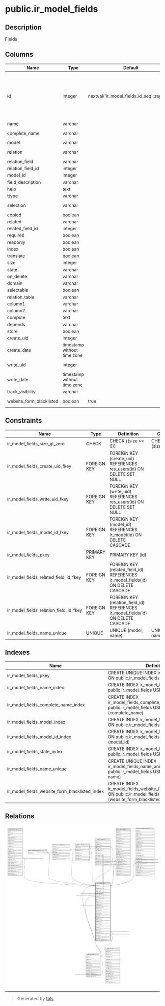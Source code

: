 # public.ir_model_fields

## Description

Fields

## Columns

| Name | Type | Default | Nullable | Children | Parents | Comment |
| ---- | ---- | ------- | -------- | -------- | ------- | ------- |
| id | integer | nextval('ir_model_fields_id_seq'::regclass) | false | [public.ir_act_server](public.ir_act_server.md) [public.ir_model](public.ir_model.md) [public.ir_model_fields](public.ir_model_fields.md) [public.ir_model_fields_group_rel](public.ir_model_fields_group_rel.md) [public.ir_server_object_lines](public.ir_server_object_lines.md) [public.ir_default](public.ir_default.md) [public.ir_property](public.ir_property.md) [public.mail_template](public.mail_template.md) [public.email_template_preview](public.email_template_preview.md) |  |  |
| name | varchar |  | false |  |  | Field Name |
| complete_name | varchar |  | true |  |  | Complete Name |
| model | varchar |  | false |  |  | Object Name |
| relation | varchar |  | true |  |  | Object Relation |
| relation_field | varchar |  | true |  |  | Relation Field |
| relation_field_id | integer |  | true |  | [public.ir_model_fields](public.ir_model_fields.md) | Relation field |
| model_id | integer |  | false |  | [public.ir_model](public.ir_model.md) | Model |
| field_description | varchar |  | false |  |  | Field Label |
| help | text |  | true |  |  | Field Help |
| ttype | varchar |  | false |  |  | Field Type |
| selection | varchar |  | true |  |  | Selection Options |
| copied | boolean |  | true |  |  | Copied |
| related | varchar |  | true |  |  | Related Field |
| related_field_id | integer |  | true |  | [public.ir_model_fields](public.ir_model_fields.md) | Related field |
| required | boolean |  | true |  |  | Required |
| readonly | boolean |  | true |  |  | Readonly |
| index | boolean |  | true |  |  | Indexed |
| translate | boolean |  | true |  |  | Translatable |
| size | integer |  | true |  |  | Size |
| state | varchar |  | false |  |  | Type |
| on_delete | varchar |  | true |  |  | On Delete |
| domain | varchar |  | true |  |  | Domain |
| selectable | boolean |  | true |  |  | Selectable |
| relation_table | varchar |  | true |  |  | Relation Table |
| column1 | varchar |  | true |  |  | Column 1 |
| column2 | varchar |  | true |  |  | Column 2 |
| compute | text |  | true |  |  | Compute |
| depends | varchar |  | true |  |  | Dependencies |
| store | boolean |  | true |  |  | Stored |
| create_uid | integer |  | true |  | [public.res_users](public.res_users.md) | Created by |
| create_date | timestamp without time zone |  | true |  |  | Created on |
| write_uid | integer |  | true |  | [public.res_users](public.res_users.md) | Last Updated by |
| write_date | timestamp without time zone |  | true |  |  | Last Updated on |
| track_visibility | varchar |  | true |  |  | Tracking |
| website_form_blacklisted | boolean | true | true |  |  | Blacklisted in web forms |

## Constraints

| Name | Type | Definition | Comment |
| ---- | ---- | ---------- | ------- |
| ir_model_fields_size_gt_zero | CHECK | CHECK ((size >= 0)) | CHECK (size>=0) |
| ir_model_fields_create_uid_fkey | FOREIGN KEY | FOREIGN KEY (create_uid) REFERENCES res_users(id) ON DELETE SET NULL |  |
| ir_model_fields_write_uid_fkey | FOREIGN KEY | FOREIGN KEY (write_uid) REFERENCES res_users(id) ON DELETE SET NULL |  |
| ir_model_fields_model_id_fkey | FOREIGN KEY | FOREIGN KEY (model_id) REFERENCES ir_model(id) ON DELETE CASCADE |  |
| ir_model_fields_pkey | PRIMARY KEY | PRIMARY KEY (id) |  |
| ir_model_fields_related_field_id_fkey | FOREIGN KEY | FOREIGN KEY (related_field_id) REFERENCES ir_model_fields(id) ON DELETE CASCADE |  |
| ir_model_fields_relation_field_id_fkey | FOREIGN KEY | FOREIGN KEY (relation_field_id) REFERENCES ir_model_fields(id) ON DELETE CASCADE |  |
| ir_model_fields_name_unique | UNIQUE | UNIQUE (model, name) | UNIQUE(model, name) |

## Indexes

| Name | Definition |
| ---- | ---------- |
| ir_model_fields_pkey | CREATE UNIQUE INDEX ir_model_fields_pkey ON public.ir_model_fields USING btree (id) |
| ir_model_fields_name_index | CREATE INDEX ir_model_fields_name_index ON public.ir_model_fields USING btree (name) |
| ir_model_fields_complete_name_index | CREATE INDEX ir_model_fields_complete_name_index ON public.ir_model_fields USING btree (complete_name) |
| ir_model_fields_model_index | CREATE INDEX ir_model_fields_model_index ON public.ir_model_fields USING btree (model) |
| ir_model_fields_model_id_index | CREATE INDEX ir_model_fields_model_id_index ON public.ir_model_fields USING btree (model_id) |
| ir_model_fields_state_index | CREATE INDEX ir_model_fields_state_index ON public.ir_model_fields USING btree (state) |
| ir_model_fields_name_unique | CREATE UNIQUE INDEX ir_model_fields_name_unique ON public.ir_model_fields USING btree (model, name) |
| ir_model_fields_website_form_blacklisted_index | CREATE INDEX ir_model_fields_website_form_blacklisted_index ON public.ir_model_fields USING btree (website_form_blacklisted) |

## Relations

![er](public.ir_model_fields.svg)

---

> Generated by [tbls](https://github.com/k1LoW/tbls)
